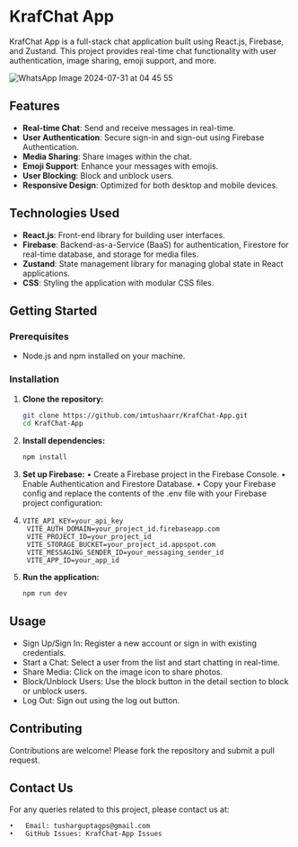 # KrafChat App
KrafChat App is a full-stack chat application built using React.js, Firebase, and Zustand. This project provides real-time chat functionality with user authentication, image sharing, emoji support, and more.

![WhatsApp Image 2024-07-31 at 04 45 55](https://github.com/user-attachments/assets/b4f68b19-5e1b-4d4f-bc99-39d0ac3efc35)


## Features
- **Real-time Chat**: Send and receive messages in real-time.
- **User Authentication**: Secure sign-in and sign-out using Firebase Authentication.
- **Media Sharing**: Share images within the chat.
- **Emoji Support**: Enhance your messages with emojis.
- **User Blocking**: Block and unblock users.
- **Responsive Design**: Optimized for both desktop and mobile devices.

## Technologies Used
- **React.js**: Front-end library for building user interfaces.
- **Firebase**: Backend-as-a-Service (BaaS) for authentication, Firestore for real-time database, and storage for media files.
- **Zustand**: State management library for managing global state in React applications.
- **CSS**: Styling the application with modular CSS files.

## Getting Started

### Prerequisites
- Node.js and npm installed on your machine.

### Installation

1. **Clone the repository:**
   ```bash
   git clone https://github.com/imtushaarr/KrafChat-App.git
   cd KrafChat-App

2. **Install dependencies:**
   ```bash
   npm install

3. **Set up Firebase:**
	•	Create a Firebase project in the Firebase Console.
	•	Enable Authentication and Firestore Database.
	•	Copy your Firebase config and replace the contents of the .env file with your Firebase project configuration:

4. ```env
   VITE_API_KEY=your_api_key
    VITE_AUTH_DOMAIN=your_project_id.firebaseapp.com
    VITE_PROJECT_ID=your_project_id
    VITE_STORAGE_BUCKET=your_project_id.appspot.com
    VITE_MESSAGING_SENDER_ID=your_messaging_sender_id
    VITE_APP_ID=your_app_id

5. **Run the application:**
   ```bash
   npm run dev

## Usage
- Sign Up/Sign In: Register a new account or sign in with existing credentials.
- Start a Chat: Select a user from the list and start chatting in real-time.
- Share Media: Click on the image icon to share photos.
- Block/Unblock Users: Use the block button in the detail section to block or unblock users.
- Log Out: Sign out using the log out button.

## Contributing
Contributions are welcome! Please fork the repository and submit a pull request.

## Contact Us
For any queries related to this project, please contact us at:

	•	Email: tusharguptagps@gmail.com
	•	GitHub Issues: KrafChat-App Issues








